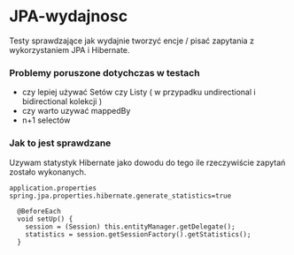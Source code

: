 # JPA-wydajnosc

Testy sprawdzające jak wydajnie tworzyć encje / pisać zapytania z wykorzystaniem JPA i Hibernate.

### Problemy poruszone dotychczas w testach
* czy lepiej używać Setów czy Listy ( w przypadku undirectional i bidirectional kolekcji )
* czy warto uzywać mappedBy
* n+1 selectów


### Jak to jest sprawdzane
Uzywam statystyk Hibernate jako dowodu do tego ile rzeczywiście zapytań zostało wykonanych.
```
application.properties
spring.jpa.properties.hibernate.generate_statistics=true
```
```
  @BeforeEach
  void setUp() {
    session = (Session) this.entityManager.getDelegate();
    statistics = session.getSessionFactory().getStatistics();
  }
```
